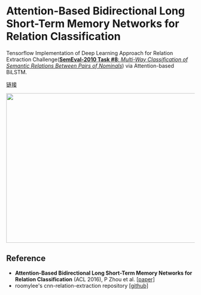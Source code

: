 # Attention-Based Bidirectional Long Short-Term Memory Networks for Relation Classification
Tensorflow Implementation of Deep Learning Approach for Relation Extraction Challenge([**SemEval-2010 Task #8**: *Multi-Way Classification of Semantic Relations Between Pairs of Nominals*](https://docs.google.com/document/d/1QO_CnmvNRnYwNWu1-QCAeR5ToQYkXUqFeAJbdEhsq7w/preview)) via Attention-based BiLSTM.

[链接](https://github.com/SeoSangwoo/Attention-Based-BiLSTM-relation-extraction)

<p align="center">
	<img width="700" height="400" src="https://user-images.githubusercontent.com/15166794/47557845-a859cf00-d94c-11e8-8e89-59ed732e5cea.png">
</p>



## Reference
* **Attention-Based Bidirectional Long Short-Term Memory Networks for Relation Classification** (ACL 2016), P Zhou et al. [[paper]](http://www.aclweb.org/anthology/P16-2034)
* roomylee's cnn-relation-extraction repository [[github]](https://github.com/roomylee/cnn-relation-extraction)


